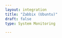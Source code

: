```yaml
---
layout: integration 
title: "Zabbix (Ubuntu)"
draft: false
type: System Monitoring

---
```


<!-- docs-include _integrations/agent-common/install/generic.md:::SOURCE_SYSTEM_NAME=Zabbix:::PLATFORM_NAME=Ubuntu:::PLATFORM_LOWER=ubuntu -->

<!-- section-separator -->

<!-- docs-include _integrations/agent-common/configure-agent/zabbix.md -->
	
<!-- section-separator -->

<!-- docs-include _integrations/agent-common/start-and-summary/generic.md:::SOURCE_SYSTEM_NAME=Zabbix:::PLATFORM=ubuntu -->
